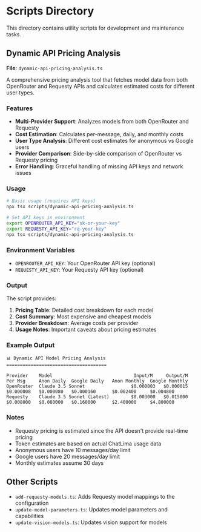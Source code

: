 # Scripts Directory

This directory contains utility scripts for development and maintenance tasks.

## Dynamic API Pricing Analysis

**File**: `dynamic-api-pricing-analysis.ts`

A comprehensive pricing analysis tool that fetches model data from both OpenRouter and Requesty APIs and calculates estimated costs for different user types.

### Features

- **Multi-Provider Support**: Analyzes models from both OpenRouter and Requesty
- **Cost Estimation**: Calculates per-message, daily, and monthly costs
- **User Type Analysis**: Different cost estimates for anonymous vs Google users
- **Provider Comparison**: Side-by-side comparison of OpenRouter vs Requesty pricing
- **Error Handling**: Graceful handling of missing API keys and network issues

### Usage

```bash
# Basic usage (requires API keys)
npx tsx scripts/dynamic-api-pricing-analysis.ts

# Set API keys in environment
export OPENROUTER_API_KEY="sk-or-your-key"
export REQUESTY_API_KEY="rq-your-key"
npx tsx scripts/dynamic-api-pricing-analysis.ts
```

### Environment Variables

- `OPENROUTER_API_KEY`: Your OpenRouter API key (optional)
- `REQUESTY_API_KEY`: Your Requesty API key (optional)

### Output

The script provides:

1. **Pricing Table**: Detailed cost breakdown for each model
2. **Cost Summary**: Most expensive and cheapest models
3. **Provider Breakdown**: Average costs per provider
4. **Usage Notes**: Important caveats about pricing estimates

### Example Output

```
📊 Dynamic API Model Pricing Analysis
=====================================

Provider    Model                              Input/M     Output/M    Per Msg     Anon Daily  Google Daily   Anon Monthly  Google Monthly
OpenRouter  Claude 3.5 Sonnet                 $0.000003   $0.000015   $0.000008   $0.000080   $0.000160      $0.002400     $0.004800
Requesty    Claude 3.5 Sonnet (Latest)        $0.003000   $0.015000   $0.008000   $0.080000   $0.160000      $2.400000     $4.800000
```

### Notes

- Requesty pricing is estimated since the API doesn't provide real-time pricing
- Token estimates are based on actual ChatLima usage data
- Anonymous users have 10 messages/day limit
- Google users have 20 messages/day limit
- Monthly estimates assume 30 days

## Other Scripts

- `add-requesty-models.ts`: Adds Requesty model mappings to the configuration
- `update-model-parameters.ts`: Updates model parameters and capabilities
- `update-vision-models.ts`: Updates vision support for models 